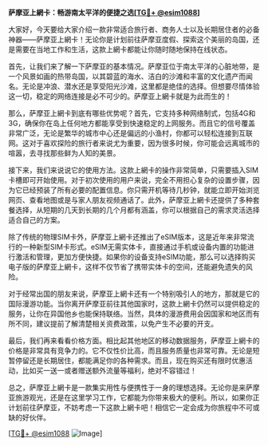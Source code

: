 **萨摩亚上網卡：畅游南太平洋的便捷之选[[TG💪+ @esim1088](https://t.me/s/esim1088)]**

大家好，今天要给大家介绍一款非常适合旅行者、商务人士以及长期居住者的必备神器——萨摩亚上網卡！无论你是计划前往萨摩亚度假、探索这个美丽的岛国，还是需要在当地工作和生活，这款上網卡都能让你随时随地保持在线状态。

首先，让我们来了解一下萨摩亚的基本情况。萨摩亚位于南太平洋的心脏地带，是一个风景如画的热带岛国，以其碧蓝的海水、洁白的沙滩和丰富的文化遗产而闻名。无论是冲浪、潜水还是享受阳光沙滩，这里都是绝佳的选择。但想要尽情体验这一切，稳定的网络连接是必不可少的。萨摩亚上網卡就是为此而生的！

那么，萨摩亚上網卡到底有哪些优势呢？首先，它支持多种网络制式，包括4G和3G，确保你在岛上任何地方都能享受到快速稳定的上网服务。而且它的信号覆盖非常广泛，无论是繁华的城市中心还是偏远的小渔村，你都可以轻松连接到互联网。这对于喜欢探险的旅行者来说尤为重要，因为很多时候，你可能会远离城市的喧嚣，去寻找那些鲜为人知的美景。

接下来，我们来说说它的使用方法。这款上網卡的操作非常简单，只需要插入SIM卡槽即可开始使用。对于初次使用的用户来说，完全不用担心复杂的设置步骤，因为它已经预装了所有必要的配置信息。你只需开机等待几秒钟，就能立即开始浏览网页、查看地图或是与家人朋友视频通话了。此外，萨摩亚上網卡还提供了多种套餐选择，从短期的几天到长期的几个月都有涵盖，你可以根据自己的需求灵活选择适合自己的方案。

除了传统的物理SIM卡外，萨摩亚上網卡还推出了eSIM版本，这是近年来非常流行的一种新型SIM卡形式。eSIM无需实体卡，直接通过手机或设备内置的功能进行激活和管理，更加方便快捷。如果你的设备支持eSIM功能，那么可以选择购买电子版的萨摩亚上網卡，这样不仅节省了携带实体卡的空间，还能避免遗失的风险。

对于经常出国的朋友来说，萨摩亚上網卡还有一个特别吸引人的地方，那就是它的国际漫游功能。当你离开萨摩亚前往其他国家时，这款上網卡仍然可以提供稳定的服务，让你在异国他乡也能保持联络。当然，具体的漫游费用会因国家和地区而有所不同，建议提前了解清楚相关资费政策，以免产生不必要的开支。

最后，我们再来看看价格方面。相比起其他地区的移动数据服务，萨摩亚上網卡的价格是非常具有竞争力的。它不仅性价比高，而且服务质量也非常可靠。无论是短暂停留还是长期居住，都能满足你的各种需求。而且，现在购买还有限时优惠活动，比如买一送一或者赠送额外流量等福利，绝对不容错过！

总之，萨摩亚上網卡是一款集实用性与便携性于一身的理想选择。无论你是来萨摩亚旅游观光，还是在这里学习工作，它都能为你带来极大的便利。所以，如果你正计划前往萨摩亚，不妨考虑一下这款上網卡吧！相信它一定会成为你旅程中不可或缺的好伙伴。

[[TG💪+ @esim1088](https://t.me/s/esim1088) ![Image](https://i.postimg.cc/4NQfJmqS/Snipaste-2025-05-13-00-14-12.png)]